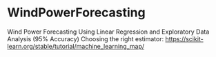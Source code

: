 # WindPowerForecasting
Wind Power Forecasting Using Linear Regression and Exploratory Data Analysis (95% Accuracy)
Choosing the right estimator:
https://scikit-learn.org/stable/tutorial/machine_learning_map/
